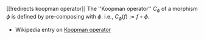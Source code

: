 [[!redirects koopman operator]]
The ''Koopman operator'' $C_\phi$ of a morphism $\phi$ is defined by pre-composing with $\phi$. i.e., $C_\phi(f) := f \circ \phi.$

* Wikipedia entry on [Koopman operator](https://en.wikipedia.org/wiki/Koopman_operator)
